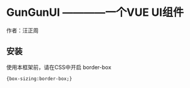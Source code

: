 # GunGunUI ————一个VUE UI组件

作者：汪正周

## 安装

使用本框架前，请在CSS中开启 border-box

```
{box-sizing:border-box;}
```